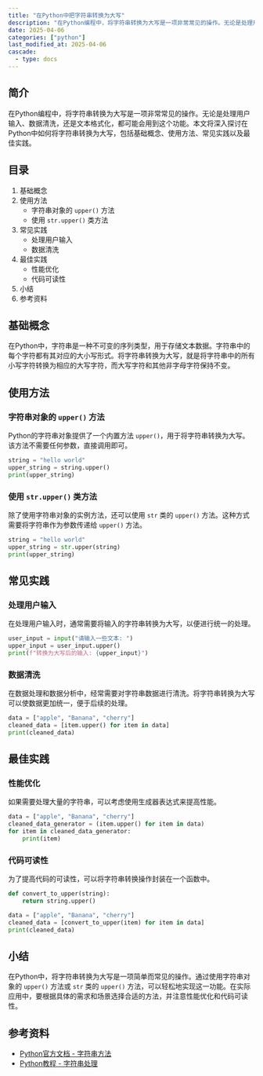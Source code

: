 ```yaml
---
title: "在Python中把字符串转换为大写"
description: "在Python编程中，将字符串转换为大写是一项非常常见的操作。无论是处理用户输入、数据清洗，还是文本格式化，都可能会用到这个功能。本文将深入探讨在Python中如何将字符串转换为大写，包括基础概念、使用方法、常见实践以及最佳实践。"
date: 2025-04-06
categories: ["python"]
last_modified_at: 2025-04-06
cascade:
  - type: docs
---
```



## 简介
在Python编程中，将字符串转换为大写是一项非常常见的操作。无论是处理用户输入、数据清洗，还是文本格式化，都可能会用到这个功能。本文将深入探讨在Python中如何将字符串转换为大写，包括基础概念、使用方法、常见实践以及最佳实践。

<!-- more -->
## 目录
1. 基础概念
2. 使用方法
    - 字符串对象的 `upper()` 方法
    - 使用 `str.upper()` 类方法
3. 常见实践
    - 处理用户输入
    - 数据清洗
4. 最佳实践
    - 性能优化
    - 代码可读性
5. 小结
6. 参考资料

## 基础概念
在Python中，字符串是一种不可变的序列类型，用于存储文本数据。字符串中的每个字符都有其对应的大小写形式。将字符串转换为大写，就是将字符串中的所有小写字符转换为相应的大写字符，而大写字符和其他非字母字符保持不变。

## 使用方法

### 字符串对象的 `upper()` 方法
Python的字符串对象提供了一个内置方法 `upper()`，用于将字符串转换为大写。该方法不需要任何参数，直接调用即可。

```python
string = "hello world"
upper_string = string.upper()
print(upper_string)  
```

### 使用 `str.upper()` 类方法
除了使用字符串对象的实例方法，还可以使用 `str` 类的 `upper()` 方法。这种方式需要将字符串作为参数传递给 `upper()` 方法。

```python
string = "hello world"
upper_string = str.upper(string)
print(upper_string)  
```

## 常见实践

### 处理用户输入
在处理用户输入时，通常需要将输入的字符串转换为大写，以便进行统一的处理。

```python
user_input = input("请输入一些文本: ")
upper_input = user_input.upper()
print(f"转换为大写后的输入: {upper_input}")
```

### 数据清洗
在数据处理和数据分析中，经常需要对字符串数据进行清洗。将字符串转换为大写可以使数据更加统一，便于后续的处理。

```python
data = ["apple", "Banana", "cherry"]
cleaned_data = [item.upper() for item in data]
print(cleaned_data)  
```

## 最佳实践

### 性能优化
如果需要处理大量的字符串，可以考虑使用生成器表达式来提高性能。

```python
data = ["apple", "Banana", "cherry"]
cleaned_data_generator = (item.upper() for item in data)
for item in cleaned_data_generator:
    print(item)
```

### 代码可读性
为了提高代码的可读性，可以将字符串转换操作封装在一个函数中。

```python
def convert_to_upper(string):
    return string.upper()

data = ["apple", "Banana", "cherry"]
cleaned_data = [convert_to_upper(item) for item in data]
print(cleaned_data)  
```

## 小结
在Python中，将字符串转换为大写是一项简单而常见的操作。通过使用字符串对象的 `upper()` 方法或 `str` 类的 `upper()` 方法，可以轻松地实现这一功能。在实际应用中，要根据具体的需求和场景选择合适的方法，并注意性能优化和代码可读性。

## 参考资料
- [Python官方文档 - 字符串方法](https://docs.python.org/3/library/stdtypes.html#string-methods)
- [Python教程 - 字符串处理](https://www.python.org/about/gettingstarted/)